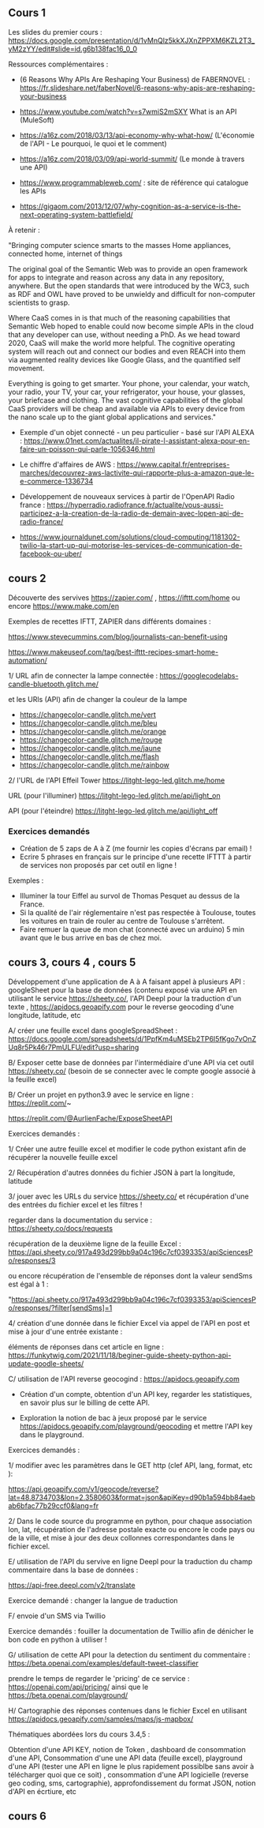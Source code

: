 ## Cours 1

Les slides du premier cours : https://docs.google.com/presentation/d/1vMnQlz5kkXJXnZPPXM6KZL2T3_yM2zYY/edit#slide=id.g6b138fac16_0_0


Ressources complémentaires : 

- (6 Reasons Why APIs Are Reshaping Your Business) de FABERNOVEL : https://fr.slideshare.net/faberNovel/6-reasons-why-apis-are-reshaping-your-business


- https://www.youtube.com/watch?v=s7wmiS2mSXY What is an API (MuleSoft)
- https://a16z.com/2018/03/13/api-economy-why-what-how/ (L'économie de l'API - Le pourquoi, le quoi et le comment) 
- https://a16z.com/2018/03/09/api-world-summit/ (Le monde à travers une API)
- https://www.programmableweb.com/ : site de référence qui catalogue les APIs 

 - https://gigaom.com/2013/12/07/why-cognition-as-a-service-is-the-next-operating-system-battlefield/
 
 À retenir : 
 
 "Bringing computer science smarts to the masses
Home appliances, connected home, internet of things

The original goal of the Semantic Web was to provide an open framework for apps to integrate and reason across any data in any repository, anywhere. But the open standards that were introduced by the WC3, such as RDF and OWL have proved to be unwieldy and difficult for non-computer scientists to grasp.

Where CaaS comes in is that much of the reasoning capabilities that Semantic Web hoped to enable could now become simple APIs in the cloud that any developer can use, without needing a PhD. As we head toward 2020, CaaS will make the world more helpful. The cognitive operating system will reach out and connect our bodies and even REACH into them via augmented reality devices like Google Glass, and the quantified self movement.

Everything is going to get smarter. Your phone, your calendar, your watch, your radio, your TV, your car, your refrigerator, your house, your glasses, your briefcase and clothing. The vast cognitive capabilities of the global CaaS providers will be cheap and available via APIs to every device from the nano scale up to the giant global applications and services."

 - Exemple d'un objet connecté - un peu particulier - basé sur l'API ALEXA : https://www.01net.com/actualites/il-pirate-l-assistant-alexa-pour-en-faire-un-poisson-qui-parle-1056346.html 
 
 - Le chiffre d'affaires de AWS : https://www.capital.fr/entreprises-marches/decouvrez-aws-lactivite-qui-rapporte-plus-a-amazon-que-le-e-commerce-1336734 
 
  - Développement de nouveaux services à partir de l'OpenAPI Radio france : https://hyperradio.radiofrance.fr/actualite/vous-aussi-participez-a-la-creation-de-la-radio-de-demain-avec-lopen-api-de-radio-france/ 
  
  - https://www.journaldunet.com/solutions/cloud-computing/1181302-twilio-la-start-up-qui-motorise-les-services-de-communication-de-facebook-ou-uber/


## cours 2

Découverte des servives https://zapier.com/ , https://ifttt.com/home ou encore https://www.make.com/en

Exemples de recettes IFTT, ZAPIER dans différents domaines :

https://www.stevecummins.com/blog/journalists-can-benefit-using

https://www.makeuseof.com/tag/best-ifttt-recipes-smart-home-automation/

1/ URL afin de connecter la lampe connectée : https://googlecodelabs-candle-bluetooth.glitch.me/

et les URls (API) afin de changer la couleur de la lampe

- https://changecolor-candle.glitch.me/vert
- https://changecolor-candle.glitch.me/bleu
- https://changecolor-candle.glitch.me/orange
- https://changecolor-candle.glitch.me/rouge
- https://changecolor-candle.glitch.me/jaune
- https://changecolor-candle.glitch.me/flash
- https://changecolor-candle.glitch.me/rainbow

2/ l'URL de l'API Effeil Tower https://litght-lego-led.glitch.me/home

URL (pour l'illuminer) https://litght-lego-led.glitch.me/api/light_on

API (pour l'éteindre) https://litght-lego-led.glitch.me/api/light_off

 ### Exercices demandés 
 
- Création de 5 zaps de A à Z (me fournir les copies d'écrans par email) ! 
- Ecrire 5 phrases en français sur le principe d'une recette IFTTT à partir de services non proposés par cet outil en ligne ! 

Exemples : 

- Illuminer la tour Eiffel au survol de Thomas Pesquet au dessus de la France.
- Si la qualité de l'air réglementaire n'est pas respectée à Toulouse, toutes les voitures en train de rouler au centre de Toulouse s'arrêtent.
- Faire remuer la queue de mon chat (connecté avec un arduino) 5 min avant que le bus arrive en bas de chez moi.

## cours 3, cours 4 , cours 5 

Développement d'une application de A à A faisant appel à plusieurs API : googleSheet pour la base de données (contenu exposé via une API en utilisant le service https://sheety.co/, l'API Deepl pour la traduction d'un texte , https://apidocs.geoapify.com pour le reverse geocoding d'une longitude, latitude, etc 

A/ créer une feuille excel dans googleSpreadSheet : https://docs.google.com/spreadsheets/d/1PpfKm4uMSEb2TP6I5fKgo7vOnZUq8r5Pk46r7PmULFU/edit?usp=sharing

B/ Exposer cette base de données par l'intermédiaire d'une API via cet outil https://sheety.co/ (besoin de se connecter avec le compte google associé à la feuille excel)

B/ Créer un projet en python3.9 avec le service en ligne : https://replit.com/~

https://replit.com/@AurlienFache/ExposeSheetAPI

Exercices demandés : 

1/ Créer une autre feuille excel et modifier le code python existant afin de récupérer la nouvelle feuille excel

2/ Récupération d'autres données du fichier JSON à part la longitude, latitude

3/ jouer avec les URLs du service https://sheety.co/ et récupération d'une des entrées du fichier excel et les filtres ! 

regarder dans la documentation du service : https://sheety.co/docs/requests

récupération de la deuxième ligne de la feuille Excel : https://api.sheety.co/917a493d299bb9a04c196c7cf0393353/apiSciencesPo/responses/3

ou encore récupération de l'ensemble de réponses dont la valeur sendSms est égal à 1 : 

"https://api.sheety.co/917a493d299bb9a04c196c7cf0393353/apiSciencesPo/responses/?filter[sendSms]=1

4/ création d'une donnée dans le fichier Excel via appel de l'API en post et mise à jour d'une entrée existante : 

éléments de réponses dans cet article en ligne : https://funkytwig.com/2021/11/18/beginer-guide-sheety-python-api-update-goodle-sheets/


C/ utilisation de l'API reverse geocogind : https://apidocs.geoapify.com

- Création d'un compte, obtention d'un API key, regarder les statistiques, en savoir plus sur le billing de cette API.

- Exploration la notion de bac à jeux proposé par le service https://apidocs.geoapify.com/playground/geocoding et mettre l'API key dans le playground.

Exercices demandés : 

1/ modifier avec les paramètres dans le GET http (clef API, lang, format, etc ): 

https://api.geoapify.com/v1/geocode/reverse?lat=48.8734703&lon=2.3580603&format=json&apiKey=d90b1a594bb84aebab6bfac77b29ccf0&lang=fr

2/ Dans le code source du programme en python, pour chaque association lon, lat, récupération de l'adresse postale exacte ou encore le code pays ou de la ville, et mise à jour des deux collonnes correspondantes dans le fichier excel.

E/ utilisation de l'API du servive en ligne  Deepl pour la traduction du champ commentaire dans la base de données : 

https://api-free.deepl.com/v2/translate

Exercice demandé : changer la langue de traduction 

F/ envoie d'un SMS via Twillio

Exercice demandés : fouiller la documentation de Twillio afin de dénicher le bon code en python à utiliser !

G/ utilisation de cette API pour la detection du sentiment du commentaire : https://beta.openai.com/examples/default-tweet-classifier

prendre le temps de regarder le 'pricing' de ce service : https://openai.com/api/pricing/ ainsi que le https://beta.openai.com/playground/

H/ Cartographie des réponses contenues dans le fichier Excel en utilisant https://apidocs.geoapify.com/samples/maps/js-mapbox/ 

Thématiques abordées lors du cours 3.4,5 : 

Obtention d'une API KEY, notion de Token , dashboard de consommation d'une API, Consommation d'une une API data (feuille excel), playground d'une API (tester une API en ligne le plus rapidement possiblbe sans avoir à télécharger quoi que ce soit) , consommation d'une API logicielle (reverse geo coding, sms, cartographie), approfondissement du format JSON, notion d'API en écrtiure, etc 

## cours 6

